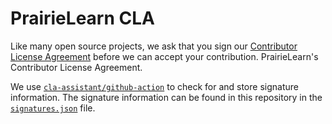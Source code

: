 # PrairieLearn CLA

Like many open source projects, we ask that you sign our [Contributor License Agreement](./CLA.md) before we can accept your contribution.
PrairieLearn's Contributor License Agreement.

We use [`cla-assistant/github-action`](https://github.com/cla-assistant/github-action) to check for and store signature information. The signature information can be found in this repository in the [`signatures.json`](./signatures.json) file.
